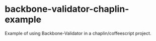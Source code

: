 backbone-validator-chaplin-example
==================================

Example of using Backbone-Validator in a chaplin/coffeescript project.
